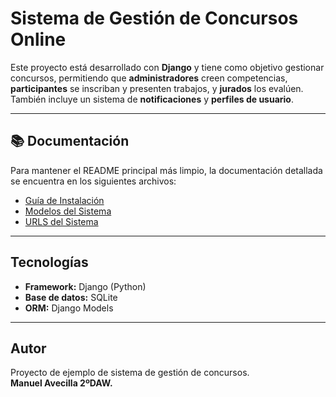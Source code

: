 # Sistema de Gestión de Concursos Online

Este proyecto está desarrollado con **Django** y tiene como objetivo gestionar concursos, permitiendo que **administradores** creen competencias, **participantes** se inscriban y presenten trabajos, y **jurados** los evalúen.  
También incluye un sistema de **notificaciones** y **perfiles de usuario**.

---
## 📚 Documentación

Para mantener el README principal más limpio, la documentación detallada se encuentra en los siguientes archivos:

- [Guía de Instalación](docs/instalacion.md)
- [Modelos del Sistema](docs/modelos.md)
- [URLS del Sistema](docs/uso.md)

---

## Tecnologías
- **Framework:** Django (Python)
- **Base de datos:** SQLite
- **ORM:** Django Models

---

## Autor
Proyecto de ejemplo de sistema de gestión de concursos.  
**Manuel Avecilla 2ºDAW.**
